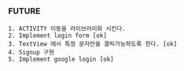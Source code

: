 ### FUTURE
    1. ACTIVITY 이동을 라이브러리화 시킨다.
    2. Implement login form [ok]
    3. TextView 에서 특정 문자만을 클릭가능하도록 한다. [ok]
    4. Signup 구현
    5. Implement google login [ok]
